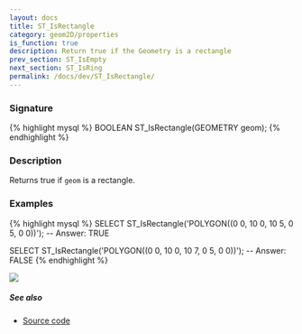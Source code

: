 ```yaml
---
layout: docs
title: ST_IsRectangle
category: geom2D/properties
is_function: true
description: Return true if the Geometry is a rectangle
prev_section: ST_IsEmpty
next_section: ST_IsRing
permalink: /docs/dev/ST_IsRectangle/
---
```


### Signature

{% highlight mysql %}
BOOLEAN ST_IsRectangle(GEOMETRY geom);
{% endhighlight %}

### Description

Returns true if `geom` is a rectangle.

### Examples

{% highlight mysql %}
SELECT ST_IsRectangle('POLYGON((0 0, 10 0, 10 5, 0 5, 0 0))');
-- Answer:    TRUE

SELECT ST_IsRectangle('POLYGON((0 0, 10 0, 10 7, 0 5, 0 0))');
-- Answer:    FALSE
{% endhighlight %}

<img class="displayed" src="../ST_IsRectangle.png"/>

##### See also

* <a href="https://github.com/orbisgis/h2gis/blob/master/h2gis-functions/src/main/java/org/h2gis/functions/spatial/properties/ST_IsRectangle.java" target="_blank">Source code</a>
